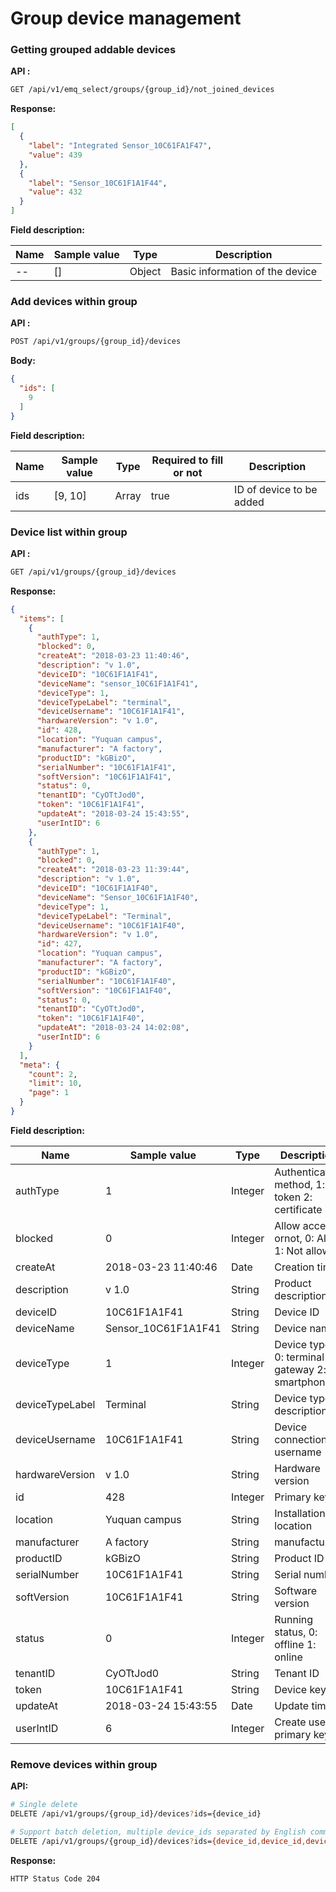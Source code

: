# Group device management


### Getting grouped addable devices

 **API :**
```bash
GET /api/v1/emq_select/groups/{group_id}/not_joined_devices
```

**Response:**

```json
[
  {
    "label": "Integrated Sensor_10C61FA1F47",
    "value": 439
  },
  {
    "label": "Sensor_10C61F1A1F44",
    "value": 432
  }
]
```

**Field description:**

| Name | Sample value  | Type | Description |
| --- | --------------- | ------ | --- |
| --   | [] | Object | Basic information of the device |



### Add devices within group

 **API :**
```bash
POST /api/v1/groups/{group_id}/devices
```

**Body:**

```json
{
  "ids": [
    9
  ]
}
```

**Field description:**

| Name | Sample value | Type | Required to fill or not | Description |
| --- | --- | ------ | ---- | --- |
| ids | [9, 10]   | Array | true | ID of device to be added |



### Device list within group

**API :**

```bash
GET /api/v1/groups/{group_id}/devices
```

**Response:**

```json
{
  "items": [
    {
      "authType": 1,
      "blocked": 0,
      "createAt": "2018-03-23 11:40:46",
      "description": "v 1.0",
      "deviceID": "10C61F1A1F41",
      "deviceName": "sensor_10C61F1A1F41",
      "deviceType": 1,
      "deviceTypeLabel": "terminal",
      "deviceUsername": "10C61F1A1F41",
      "hardwareVersion": "v 1.0",
      "id": 428,
      "location": "Yuquan campus",
      "manufacturer": "A factory",
      "productID": "kGBizO",
      "serialNumber": "10C61F1A1F41",
      "softVersion": "10C61F1A1F41",
      "status": 0,
      "tenantID": "CyOTtJod0",
      "token": "10C61F1A1F41",
      "updateAt": "2018-03-24 15:43:55",
      "userIntID": 6
    },
    {
      "authType": 1,
      "blocked": 0,
      "createAt": "2018-03-23 11:39:44",
      "description": "v 1.0",
      "deviceID": "10C61F1A1F40",
      "deviceName": "Sensor_10C61F1A1F40",
      "deviceType": 1,
      "deviceTypeLabel": "Terminal",
      "deviceUsername": "10C61F1A1F40",
      "hardwareVersion": "v 1.0",
      "id": 427,
      "location": "Yuquan campus",
      "manufacturer": "A factory",
      "productID": "kGBizO",
      "serialNumber": "10C61F1A1F40",
      "softVersion": "10C61F1A1F40",
      "status": 0,
      "tenantID": "CyOTtJod0",
      "token": "10C61F1A1F40",
      "updateAt": "2018-03-24 14:02:08",
      "userIntID": 6
    }
  ],
  "meta": {
    "count": 2,
    "limit": 10,
    "page": 1
  }
}
```

**Field description:**

| Name          | Sample value      | Type | Description        |
| --------------- | ------------------- | ------- | ------------------- |
| authType        | 1                   | Integer | Authentication method, 1: token 2: certificate |
| blocked         | 0                   | Integer | Allow access ornot, 0: Allow 1: Not allowed |
| createAt        | 2018-03-23 11:40:46 | Date    | Creation time    |
| description     | v 1.0               | String  | Product description |
| deviceID        | 10C61F1A1F41        | String  | Device ID        |
| deviceName      | Sensor_10C61F1A1F41 | String  | Device name      |
| deviceType      | 1                   | Integer | Device type, 0: terminal 1: gateway 2: smartphone |
| deviceTypeLabel | Terminal           | String  | Device type description |
| deviceUsername  | 10C61F1A1F41        | String  | Device connection username |
| hardwareVersion | v 1.0               | String  | Hardware version |
| id              | 428                 | Integer | Primary key ID    |
| location        | Yuquan campus    | String  | Installation location |
| manufacturer    | A factory          | String  | manufacturer     |
| productID       | kGBizO              | String  | Product ID      |
| serialNumber    | 10C61F1A1F41        | String  | Serial number     |
| softVersion     | 10C61F1A1F41        | String  | Software version |
| status          | 0                   | Integer | Running status, 0: offline 1: online |
| tenantID        | CyOTtJod0           | String  | Tenant ID     |
| token           | 10C61F1A1F41        | String  | Device key       |
| updateAt        | 2018-03-24 15:43:55 | Date    | Update time    |
| userIntID       | 6                   | Integer | Create user primary key ID |



### Remove devices within group

**API:**

```bash
# Single delete
DELETE /api/v1/groups/{group_id}/devices?ids={device_id}

# Support batch deletion, multiple device_ids separated by English commas
DELETE /api/v1/groups/{group_id}/devices?ids={device_id,device_id,device_id}
```


**Response:**

```bash
HTTP Status Code 204
```